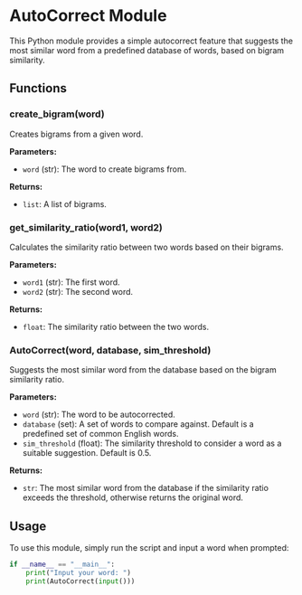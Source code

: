 # AutoCorrect Module

This Python module provides a simple autocorrect feature that suggests the most similar word from a predefined database of words, based on bigram similarity.

## Functions

### create_bigram(word)
Creates bigrams from a given word.

**Parameters:**
- `word` (str): The word to create bigrams from.

**Returns:**
- `list`: A list of bigrams.

### get_similarity_ratio(word1, word2)
Calculates the similarity ratio between two words based on their bigrams.

**Parameters:**
- `word1` (str): The first word.
- `word2` (str): The second word.

**Returns:**
- `float`: The similarity ratio between the two words.

### AutoCorrect(word, database, sim_threshold)
Suggests the most similar word from the database based on the bigram similarity ratio.

**Parameters:**
- `word` (str): The word to be autocorrected.
- `database` (set): A set of words to compare against. Default is a predefined set of common English words.
- `sim_threshold` (float): The similarity threshold to consider a word as a suitable suggestion. Default is 0.5.

**Returns:**
- `str`: The most similar word from the database if the similarity ratio exceeds the threshold, otherwise returns the original word.

## Usage

To use this module, simply run the script and input a word when prompted:

```python
if __name__ == "__main__":
    print("Input your word: ")
    print(AutoCorrect(input()))

